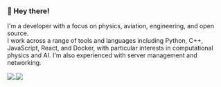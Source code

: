 ### 👋 Hey there!
I'm a developer with a focus on physics, aviation, engineering, and open source.\
I work across a range of tools and languages including Python, C++, JavaScript, React, and Docker, with particular interests in computational physics and AI. I'm also experienced with server management and networking.

<a href="">
  <img align="center" src="https://github-readme-stats.vercel.app/api?username=mightykatun&show_icons=true&theme=transparent"/>
</a>
<a href="">
  <img align="center" src="https://github-readme-stats.vercel.app/api/top-langs/?username=mightykatun&layout=compact&theme=transparent"/>
</a>

